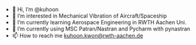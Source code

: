 - 👋 Hi, I’m @kuhoon
- 👀 I’m interested in Mechanical Vibration of Aircraft/Spaceship
- 🌱 I’m currently learning Aerospace Engineering in RWTH Aachen Uni.
- 🌱 I’m currently using MSC Patran/Nastran and Pycharm with pynastran
- 📫 How to reach me kuhoon.kwon@rwth-aachen.de

<!---
kuhoon/kuhoon is a ✨ special ✨ repository because its `README.md` (this file) appears on your GitHub profile.
You can click the Preview link to take a look at your changes.
--->
